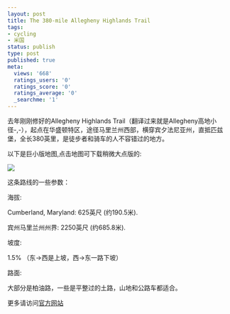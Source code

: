 ```yaml
---
layout: post
title: The 380-mile Allegheny Highlands Trail
tags:
- cycling
- 米国
status: publish
type: post
published: true
meta:
  views: '668'
  ratings_users: '0'
  ratings_score: '0'
  ratings_average: '0'
  _searchme: '1'
---
```

去年刚刚修好的Allegheny Highlands Trail（翻译过来就是Allegheny高地小径-,-），起点在华盛顿特区，途径马里兰州西部，横穿宾夕法尼亚州，直抵匹兹堡，全长380英里，是徒步者和骑车的人不容错过的地方。

以下是巨小版地图,点击地图可下载稍微大点版的:

![](https://dl.dropboxusercontent.com/u/308058/blogimages/2010/07/alleghenyhighlandtrailmap.gif)

这条路线的一些参数：

海拔:

Cumberland, Maryland: 625英尺 (约190.5米).

宾州马里兰州州界: 2250英尺 (约685.8米).

坡度:

1.5% （东->西是上坡，西->东一路下坡）

路面:

大部分是柏油路，一些是平整过的土路，山地和公路车都适合。

更多请访问<a href="http://www.ahtmtrail.org/" target="_blank">官方网站</a>
